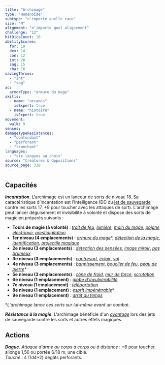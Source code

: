 ```yaml
---
title: "Archimage"
type: "Humanoïde"
subtype: "n'importe quelle race"
size: "M"
alignment: "n'importe quel alignement"
challenge: "12"
hitDiceCount: 18
abilityScores:
  for: 10
  dex: 14
  con: 12
  int: 20
  sag: 15
  cha: 16
savingThrows: 
  - "int"
  - "sag"
ac: 
  armorType: "armure du mage"
skills: 
  - name: "arcanes"
    isExpert: true
  - name: "histoire"
    isExpert: true
movement: 
  walk: 9
senses: 
damageTypeResistances: 
  - "contondant"
  - "perforant"
  - "tranchant"
languages: 
  - "six langues au choix"
source: "Créatures & Oppositions"
source_page: 328
---
```

## Capacités
_**Incantation**_. L'archimage est un lanceur de sorts de niveau 18. Sa caractéristique d'incantation est l'Intelligence (DD du [jet de sauvegarde](/utiliser-les-caracteristiques#jets-de-sauvegarde) contre les sorts 17, +9 pour toucher avec les attaques de sort). L'archimage peut lancer déguisement et invisibilité à volonté et dispose des sorts de magicien préparés suivants :
* **Tours de magie (à volonté)** : [_trait de feu_](/grimoire/trait-de-feu), [_lumière_](/grimoire/lumiere), [_main du mage_](/grimoire/main-du-mage), [_poigne électrique_](/grimoire/poigne-electrique), [_prestidigitation_](/grimoire/prestidigitation)
* **1er niveau (4 emplacements)** : [_armure du mage_](/grimoire/armure-du-mage)\*, [_détection de la magie_](/grimoire/detection-de-la-magie), [_identification_](/grimoire/identification), [_projectile magique_](/grimoire/projectile-magique)
* **2e niveau (3 emplacements)** : [_détection des pensées_](/grimoire/detection-des-pensees), [_image miroir_](/grimoire/image-miroir), [_pas brumeux_](/grimoire/pas-brumeux)
* **3e niveau (3 emplacements)** : [_contresort_](/grimoire/contresort), [_éclair_](/grimoire/eclair), [_vol_](/grimoire/vol)
* **4e niveau (3 emplacements)** : [_bannissement_](/grimoire/bannissement), [_bouclier de feu_](/grimoire/bouclier-de-feu), [_peau de pierre_](/grimoire/peau-de-pierre)\*
* **5e niveau (3 emplacements)** : [_cône de froid_](/grimoire/cone-de-froid), [_mur de force_](/grimoire/mur-de-force), [_scrutation_](/grimoire/scrutation)
* **6e niveau (1 emplacement)** : [_globe d'invulnérabilité_](/grimoire/globe-d-invulnerabilite/)
* **7e niveau (1 emplacement)** : [_téléportation_](/grimoire/teleportation)
* **8e niveau (1 emplacement)** : [_esprit impénétrable_](/grimoire/esprit-impenetrable)\*
* **9e niveau (1 emplacement)** : [_arrêt du temps_](/grimoire/arret-du-temps)

\*_L'archimage lance ces sorts sur lui-même avant un combat._

_**Résistance à la magie**_. L'archimage bénéficie d'un [_avantage_](/utiliser-les-caracteristiques/#avantage-et-desavantage) lors des jets de sauvegarde contre les sorts et autres effets magiques.

## Actions
_**Dague**_. _Attaque d'arme au corps à corps ou à distance_ : +6 pour toucher, allonge 1,50 ou portée 6/18 m, une cible.  
_Touché_ : 4 (1d4+2) dégâts perforants.
